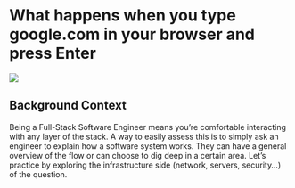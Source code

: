 # What happens when you type google.com in your browser and press Enter

![](https://s3.amazonaws.com/intranet-projects-files/holbertonschool-sysadmin_devops/298/aJPw3mw.jpg)

## Background Context
Being a Full-Stack Software Engineer means you’re comfortable interacting with any layer of the stack.
A way to easily assess this is to simply ask an engineer to explain how a software system works. They can have a general overview of the flow or can choose to dig deep in a certain area.
Let’s practice by exploring the infrastructure side (network, servers, security…) of the question.
